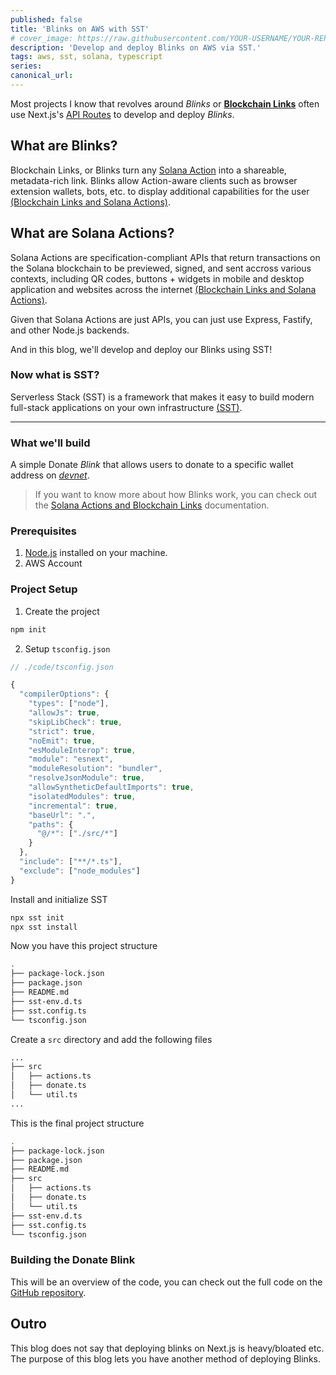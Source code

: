 ```yaml
---
published: false
title: 'Blinks on AWS with SST'
# cover_image: https://raw.githubusercontent.com/YOUR-USERNAME/YOUR-REPO/master/blog-posts/NAME-OF-YOUR-BLOG-POST/assets/your-asset.png
description: 'Develop and deploy Blinks on AWS via SST.'
tags: aws, sst, solana, typescript
series:
canonical_url:
---
```


Most projects I know that revolves around _Blinks_ or [**Blockchain Links**](https://solana.com/solutions/actions) often use Next.js's [API Routes](https://nextjs.org/docs/app/api-reference/file-conventions/route) to develop and deploy _Blinks_.

## What are Blinks?

Blockchain Links, or Blinks turn any [Solana Action](https://solana.com/solutions/actions) into a shareable, metadata-rich link. Blinks allow Action-aware clients such as browser extension wallets, bots, etc. to display additional capabilities for the user [(Blockchain Links and Solana Actions)](<https://solana.com/solutions/actions#what-are-solana-actions-and-blockchain-links-(blinks)>).

## What are Solana Actions?

Solana Actions are specification-compliant APIs that return transactions on the Solana blockchain to be previewed, signed, and sent accross various contexts, including QR codes, buttons + widgets in mobile and desktop application and websites across the internet [(Blockchain Links and Solana Actions)](<https://solana.com/solutions/actions#what-are-solana-actions-and-blockchain-links-(blinks)>).

Given that Solana Actions are just APIs, you can just use Express, Fastify, and other Node.js backends.

And in this blog, we'll develop and deploy our Blinks using SST!

### Now what is SST?

Serverless Stack (SST) is a framework that makes it easy to build modern full-stack applications on your own infrastructure [(SST)](https://sst.dev).

---

### What we'll build

A simple Donate _Blink_ that allows users to donate to a specific wallet address on [_devnet_](https://solana.com/docs/core/clusters#devnet).

> If you want to know more about how Blinks work, you can check out the [Solana Actions and Blockchain Links](https://solana.com/solutions/actions) documentation.

### Prerequisites

1. [Node.js](https://nodejs.org/en/download/) installed on your machine.
2. AWS Account

### Project Setup

1. Create the project

```bash
npm init
```

2. Setup `tsconfig.json`

```ts
// ./code/tsconfig.json

{
  "compilerOptions": {
    "types": ["node"],
    "allowJs": true,
    "skipLibCheck": true,
    "strict": true,
    "noEmit": true,
    "esModuleInterop": true,
    "module": "esnext",
    "moduleResolution": "bundler",
    "resolveJsonModule": true,
    "allowSyntheticDefaultImports": true,
    "isolatedModules": true,
    "incremental": true,
    "baseUrl": ".",
    "paths": {
      "@/*": ["./src/*"]
    }
  },
  "include": ["**/*.ts"],
  "exclude": ["node_modules"]
}

```

Install and initialize SST

```bash
npx sst init
npx sst install
```

Now you have this project structure

```bash
.
├── package-lock.json
├── package.json
├── README.md
├── sst-env.d.ts
├── sst.config.ts
└── tsconfig.json
```

Create a `src` directory and add the following files

```bash
...
├── src
│   ├── actions.ts
│   ├── donate.ts
│   └── util.ts
...
```

This is the final project structure

```bash
.
├── package-lock.json
├── package.json
├── README.md
├── src
│   ├── actions.ts
│   ├── donate.ts
│   └── util.ts
├── sst-env.d.ts
├── sst.config.ts
└── tsconfig.json
```

### Building the Donate Blink

This will be an overview of the code, you can check out the full code on the [GitHub repository](https://github.com/dkeithdj/sst-blinks).

## Outro

This blog does not say that deploying blinks on Next.js is heavy/bloated etc. The purpose of this blog lets you have another method of deploying Blinks.
